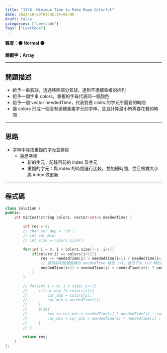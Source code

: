 ```yaml
---
title: "1578. Minimum Time to Make Rope Colorful"
date: 2022-10-03T09:45:24+08:00
draft: false
categories: ["Leetcode"]
Tags: ["LeetCode"]
---
```


**難度：🟠 Normal 🟠**

**關鍵字：Array**

<!--more-->
---

## 問題描述

- 給予一串氣球，透過移除部分氣球，達到不連續重複的排列
- 給予一個字串 colors，重複的字母代表同一個顏色
- 給予一個 vector neededTime，代表對應 clolrs 的字元所需要的時間
- 讓 colors 形成一個沒有連續重複字元的字串，並且計算最小所需要花費的時間

---

## 思路

- 字串中尋找重複的字元並移除
  - 遍歷字串
    - 新的字元：記錄目前的 index 及字元
    - 重複的字元：與 index 的時間進行比較，並加總時間，並且根據大小將 index 做更新

---

## 程式碼

```c++
class Solution {
public:
    int minCost(string colors, vector<int>& neededTime) {

        int res = 0;
        // char cur_dup = '\0';
        // int cur_min;
        // int size = colors.size();

        for(int i = 0; i < colors.size()-1 ;i++){
            if(colors[i] == colors[i+1]){
                res += neededTime[i] > neededTime[i+1] ? neededTime[i+1] : neededTime[i];
                // 將目前可能被替換的 neededTime 移至 i+1，進行下次 i+2 時的比較 
                neededTime[i+1] = neededTime[i] < neededTime[i+1] ? neededTime[i+1] : neededTime[i];
            }
        }

        // for(int i = 0; i < size; i++){
        //     if(cur_dup != colors[i]){
        //         cur_dup = colors[i];
        //         cur_min = neededTime[i]; 
        //     }
        //     else{
        //         res += cur_min > neededTime[i] ? neededTime[i] : cur_min;
        //         cur_min = cur_min < neededTime[i] ? neededTime[i] : cur_min;
        //     }
        // }

        return res;
    }
};
```
